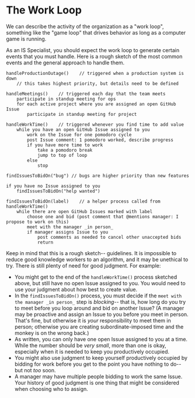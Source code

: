 # The Work Loop

We can describe the activity of the organization as a "work loop", something like the "game loop" that drives behavior as long as a computer game is running.

As an IS Specialist, you should expect the work loop to generate certain events that you must handle. Here is a rough sketch of the most common events and the general approach to handle them.

```
handleProductionOutage()	// triggered when a production system is down
    // this takes highest priority, but details need to be defined
	
handleMeetings()	// triggered each day that the team meets
    participate in standup meeting for ops
    for each active project where you are assigned an open GitHub Issue
        participate in standup meeting for project

handleWorkTime()	// triggered whenever you find time to add value
    while you have an open GitHub Issue assigned to you
        work on the Issue for one pomodoro cycle
        post Issue comment: 1 pomodoro worked, describe progress 
        if you have more time to work
            take a pomodoro break
            jump to top of loop
        else
            stop
        	
findIssuesToBidOn("bug") // bugs are higher priority than new features
	
if you have no Issue assigned to you
    findIssuesToBidOn("help wanted")
     
findIssuesToBidOn(label)	// a helper process called from handleWorkTime()
    while there are open GitHub Issues marked with label
        choose one and bid (post comment that @mentions manager: I propose to work on this)
        meet with the manager _in person_
        if manager assigns Issue to you
            post comments as needed to cancel other unaccepted bids
            return
```

Keep in mind that this is a rough sketch-- guidelines. It is impossible to reduce good knowledge workers to an algorithm, and it may be unethical to try. There is still plenty of need for good judgment. For example:

- You might get to the end of the `handleWorkTime()` process sketched above, but still have no open Issue assigned to you. You would need to use your judgment about how best to create value.
- In the `findIssuesToBidOn()` process, you must decide if the `meet with the manager _in person_` step is *blocking*-- that is, how long do you try to meet before you loop around and bid on another Issue? (A manager may be proactive and assign an Issue to you before you meet in person. That's fine, but otherwise it is *your* responsibility to meet them in person; otherwise you are creating subordinate-imposed time and the monkey is on the wrong back.)
- As written, you can only have one open Issue assigned to you at a time. While the number should be *very small*, more than one is okay, especially when it is needed to keep you productively occupied.
- You might also use judgment to keep yourself productively occupied by bidding for work before you get to the point you have nothing to do-- but not *too* soon.
- A manager may have multiple people bidding to work the same Issue. Your history of good judgment is one thing that might be considered when choosing who to assign.





